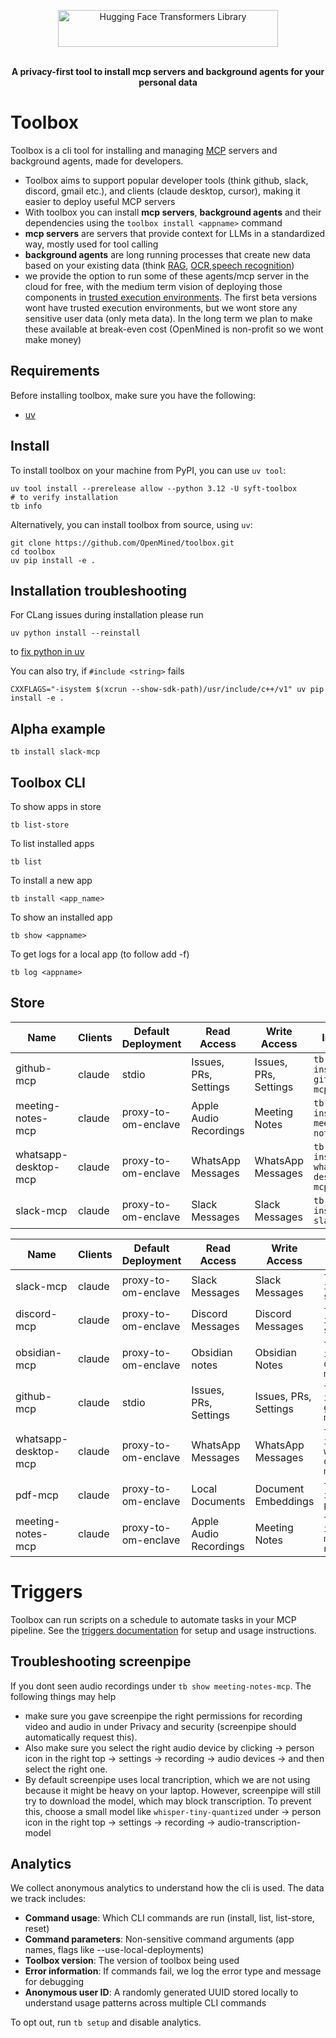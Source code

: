 <p align="center">
<img alt="Hugging Face Transformers Library" src="https://raw.githubusercontent.com/OpenMined/toolbox/refs/heads/main/packages/toolbox/assets/ToolBox.svg" width="352" height="59" style="max-width: 100%;">
  <br/>
  <br/>
</p>

<p align="center"><b>A privacy-first tool to install mcp servers and background agents for your personal data</b></p>

# Toolbox

Toolbox is a cli tool for installing and managing [MCP](https://github.com/modelcontextprotocol/python-sdk) servers and background agents, made for developers.

- Toolbox aims to support popular developer tools (think github, slack, discord, gmail etc.), and clients (claude desktop, cursor), making it easier to deploy useful MCP servers
- With toolbox you can install **mcp servers**, **background agents** and their dependencies using the `toolbox install <appname>` command
- **mcp servers** are servers that provide context for LLMs in a standardized way, mostly used for tool calling
- **background agents** are long running processes that create new data based on your existing data (think [RAG](https://en.wikipedia.org/wiki/Retrieval-augmented_generation), [OCR](https://en.wikipedia.org/wiki/Optical_character_recognition),[speech recognition](https://en.wikipedia.org/wiki/Speech_recognition))
- we provide the option to run some of these agents/mcp server in the cloud for free, with the medium term vision of deploying those components in [trusted execution environments](https://en.wikipedia.org/wiki/Trusted_execution_environment). The first beta versions wont have trusted execution environments, but we wont store any sensitive user data (only meta data). In the long term we plan to make these available at break-even cost (OpenMined is non-profit so we wont make money)

## Requirements

Before installing toolbox, make sure you have the following:

- [uv](https://docs.astral.sh/uv/getting-started/installation/)

## Install

To install toolbox on your machine from PyPI, you can use `uv tool`:

```
uv tool install --prerelease allow --python 3.12 -U syft-toolbox
# to verify installation
tb info
```

Alternatively, you can install toolbox from source, using `uv`:

```
git clone https://github.com/OpenMined/toolbox.git
cd toolbox
uv pip install -e .
```

## Installation troubleshooting

For CLang issues during installation please run

```
uv python install --reinstall
```

to [fix python in uv](https://github.com/astral-sh/python-build-standalone/pull/414)

You can also try, if `#include <string>` fails

```
CXXFLAGS="-isystem $(xcrun --show-sdk-path)/usr/include/c++/v1" uv pip install -e .
```

## Alpha example

```
tb install slack-mcp
```

## Toolbox CLI

To show apps in store

```
tb list-store
```

To list installed apps

```
tb list
```

To install a new app

```
tb install <app_name>
```

To show an installed app

```
tb show <appname>
```

To get logs for a local app (to follow add -f)

```
tb log <appname>
```

## Store

| Name                 | Clients | Default Deployment  | Read Access            | Write Access          | Install                           |
| -------------------- | ------- | ------------------- | ---------------------- | --------------------- | --------------------------------- |
| github-mcp           | claude  | stdio               | Issues, PRs, Settings  | Issues, PRs, Settings | `tb install github-mcp`           |
| meeting-notes-mcp    | claude  | proxy-to-om-enclave | Apple Audio Recordings | Meeting Notes         | `tb install meeting-notes-mcp`    |
| whatsapp-desktop-mcp | claude  | proxy-to-om-enclave | WhatsApp Messages      | WhatsApp Messages     | `tb install whatsapp-desktop-mcp` |
| slack-mcp            | claude  | proxy-to-om-enclave | Slack Messages         | Slack Messages        | `tb install slack-mcp`            |

| Name                 | Clients | Default Deployment  | Read Access            | Write Access          | Install                           |
| -------------------- | ------- | ------------------- | ---------------------- | --------------------- | --------------------------------- |
| slack-mcp            | claude  | proxy-to-om-enclave | Slack Messages         | Slack Messages        | `tb install slack-mcp`            |
| discord-mcp          | claude  | proxy-to-om-enclave | Discord Messages       | Discord Messages      | `tb install slack-mcp`            |
| obsidian-mcp         | claude  | proxy-to-om-enclave | Obsidian notes         | Obsidian Notes        | `tb install obsidian-mcp`         |
| github-mcp           | claude  | stdio               | Issues, PRs, Settings  | Issues, PRs, Settings | `tb install github-mcp`           |
| whatsapp-desktop-mcp | claude  | proxy-to-om-enclave | WhatsApp Messages      | WhatsApp Messages     | `tb install whatsapp-desktop-mcp` |
| pdf-mcp              | claude  | proxy-to-om-enclave | Local Documents        | Document Embeddings   | `tb install pdf-mcp`              |
| meeting-notes-mcp    | claude  | proxy-to-om-enclave | Apple Audio Recordings | Meeting Notes         | `tb install meeting-notes-mcp`    |

# Triggers

Toolbox can run scripts on a schedule to automate tasks in your MCP pipeline. See the [triggers documentation](docs/triggers.md) for setup and usage instructions.

## Troubleshooting screenpipe

If you dont seen audio recordings under `tb show meeting-notes-mcp`. The following things may help

- make sure you gave screenpipe the right permissions for recording video and audio in under Privacy and security (screenpipe should automatically request this).
- Also make sure you select the right audio device by clicking -> person icon in the right top -> settings -> recording -> audio devices -> and then select the right one.
- By default screenpipe uses local trancription, which we are not using because it might be heavy on your laptop. However, screenpipe will still try to download the model, which may block transcription. To prevent this, choose a small model like `whisper-tiny-quantized` under -> person icon in the right top -> settings -> recording -> audio-transcription-model

## Analytics

We collect anonymous analytics to understand how the cli is used. The data we track includes:

- **Command usage**: Which CLI commands are run (install, list, list-store, reset)
- **Command parameters**: Non-sensitive command arguments (app names, flags like --use-local-deployments)
- **Toolbox version**: The version of toolbox being used
- **Error information**: If commands fail, we log the error type and message for debugging
- **Anonymous user ID**: A randomly generated UUID stored locally to understand usage patterns across multiple CLI commands

To opt out, run `tb setup` and disable analytics.
